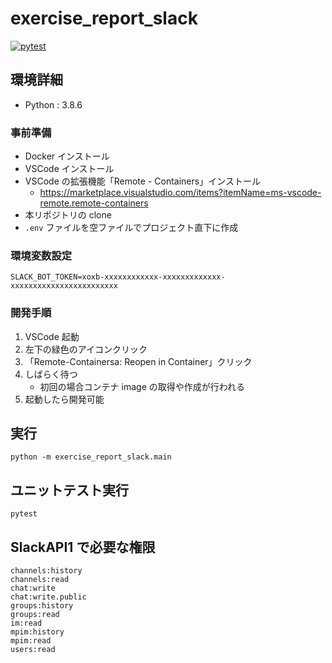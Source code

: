 # exercise_report_slack

[![pytest](https://github.com/yamap55/exercise_report_slack/workflows/pytest/badge.svg?branch=master)](https://github.com/yamap55/exercise_report_slack/actions?query=workflow%3Apytest)

## 環境詳細

- Python : 3.8.6

### 事前準備

- Docker インストール
- VSCode インストール
- VSCode の拡張機能「Remote - Containers」インストール
  - https://marketplace.visualstudio.com/items?itemName=ms-vscode-remote.remote-containers
- 本リポジトリの clone
- `.env` ファイルを空ファイルでプロジェクト直下に作成

### 環境変数設定

```
SLACK_BOT_TOKEN=xoxb-xxxxxxxxxxxx-xxxxxxxxxxxxx-xxxxxxxxxxxxxxxxxxxxxxxx
```

### 開発手順

1. VSCode 起動
2. 左下の緑色のアイコンクリック
3. 「Remote-Containersa: Reopen in Container」クリック
4. しばらく待つ
   - 初回の場合コンテナ image の取得や作成が行われる
5. 起動したら開発可能

## 実行

```
python -m exercise_report_slack.main
```

## ユニットテスト実行

```
pytest
```

## SlackAPI1 で必要な権限

```
channels:history
channels:read
chat:write
chat:write.public
groups:history
groups:read
im:read
mpim:history
mpim:read
users:read
```
